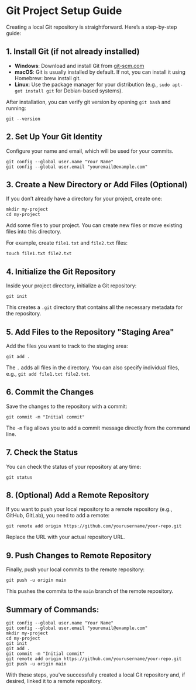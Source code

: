 # Git Project Setup Guide

Creating a local Git repository is straightforward. Here’s a step-by-step guide:

## 1. Install Git (if not already installed)

- **Windows**: Download and install Git from [git-scm.com](https://git-scm.com/)
- **macOS**: Git is usually installed by default. If not, you can install it using Homebrew: brew install git.
- **Linux**: Use the package manager for your distribution (e.g., `sudo apt-get install git` for Debian-based systems).

After installation, you can verify git version by opening `git bash` and running:

    git --version

## 2. Set Up Your Git Identity

Configure your name and email, which will be used for your commits.

    git config --global user.name "Your Name"
    git config --global user.email "youremail@example.com"

## 3. Create a New Directory or Add Files (Optional)

If you don’t already have a directory for your project, create one:

    mkdir my-project
    cd my-project

Add some files to your project. You can create new files or move existing files into this directory.

For example, create `file1.txt` and `file2.txt` files:

    touch file1.txt file2.txt

## 4. Initialize the Git Repository

Inside your project directory, initialize a Git repository:

    git init

This creates a `.git` directory that contains all the necessary metadata for the repository.

## 5. Add Files to the Repository "Staging Area"

Add the files you want to track to the staging area:

    git add .

The `.` adds all files in the directory. You can also specify individual files, e.g., `git add file1.txt file2.txt`.

## 6. Commit the Changes

Save the changes to the repository with a commit:

    git commit -m "Initial commit"

The `-m` flag allows you to add a commit message directly from the command line.

## 7. Check the Status

You can check the status of your repository at any time:

    git status

## 8. (Optional) Add a Remote Repository

If you want to push your local repository to a remote repository (e.g., GitHub, GitLab), you need to add a remote:

    git remote add origin https://github.com/yourusername/your-repo.git

Replace the URL with your actual repository URL.

## 9. Push Changes to Remote Repository

Finally, push your local commits to the remote repository:

    git push -u origin main

This pushes the commits to the `main` branch of the remote repository.

## Summary of Commands:

    git config --global user.name "Your Name"
    git config --global user.email "youremail@example.com"
    mkdir my-project
    cd my-project
    git init
    git add .
    git commit -m "Initial commit"
    git remote add origin https://github.com/yourusername/your-repo.git
    git push -u origin main

With these steps, you've successfully created a local Git repository and, if desired, linked it to a remote repository.

